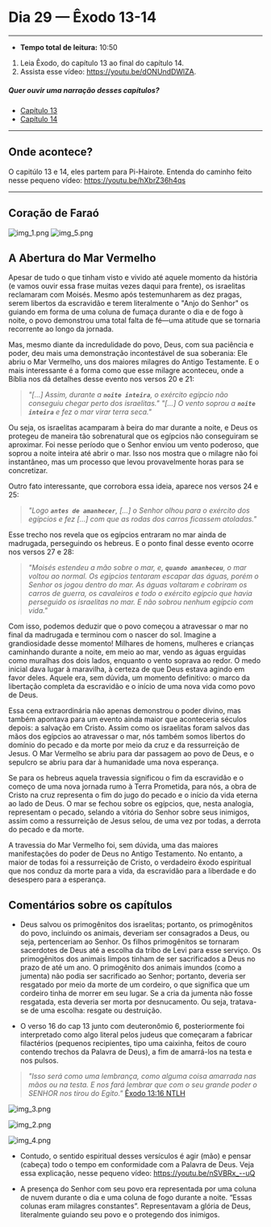 # Dia 29 — Êxodo 13-14

--- 

- **Tempo total de leitura:** 10:50

1. Leia Êxodo, do capítulo 13 ao final do capítulo 14.
2. Assista esse vídeo: https://youtu.be/dONUndDWlZA.

##### Quer ouvir uma narração desses capítulos?

- [Capítulo 13](https://www.bible.com/pt/audio-bible/211/EXO.13.NTLH)
- [Capítulo 14](https://www.bible.com/pt/audio-bible/211/EXO.14.NTLH)

---

## Onde acontece?

O capitúlo 13 e 14, eles partem para Pi-Hairote. Entenda do caminho feito nesse pequeno vídeo: https://youtu.be/hXbrZ36h4qs

---
## Coração de Faraó

![img_1.png](img_1.png)
![img_5.png](img_5.png)

## A Abertura do Mar Vermelho

Apesar de tudo o que tinham visto e vivido até aquele momento da história (e vamos ouvir essa frase muitas vezes daqui para frente), os israelitas reclamaram com Moisés. Mesmo após testemunharem as dez pragas, serem libertos da escravidão e terem literalmente o "Anjo do Senhor" os guiando em forma de uma coluna de fumaça durante o dia e de fogo à noite, o povo demonstrou uma total falta de fé—uma atitude que se tornaria recorrente ao longo da jornada. 

Mas, mesmo diante da incredulidade do povo, Deus, com sua paciência e poder, deu mais uma demonstração incontestável de sua soberania: Ele abriu o Mar Vermelho, uns dos maiores milagres do Antigo Testamente. E o mais interessante é a forma como que esse milagre aconteceu, onde a Bíblia nos dá detalhes desse evento nos versos 20 e 21:

> *"[...] Assim, durante a **`noite inteira`**, o exército egípcio não conseguiu chegar perto dos israelitas."*
> *"[...] O vento soprou a **`noite inteira`** e fez o mar virar terra seca."*

Ou seja, os israelitas acamparam à beira do mar durante a noite, e Deus os protegeu de maneira tão sobrenatural que os egípcios não conseguiram se aproximar. Foi nesse período que o Senhor enviou um vento poderoso, que soprou a noite inteira até abrir o mar. Isso nos mostra que o milagre não foi instantâneo, mas um processo que levou provavelmente horas para se concretizar.

Outro fato interessante, que corrobora essa ideia, aparece nos versos 24 e 25:

> *"Logo **`antes de amanhecer`**, [...] o Senhor olhou para o exército dos egípcios e fez [...] com que as rodas dos carros ficassem atoladas."*

Esse trecho nos revela que os egípcios entraram no mar ainda de madrugada, perseguindo os hebreus. E o ponto final desse evento ocorre nos versos 27 e 28:

> *"Moisés estendeu a mão sobre o mar, e, **`quando amanheceu`**, o mar voltou ao normal. Os egípcios tentaram escapar das águas, porém o Senhor os jogou dentro do mar. As águas voltaram e cobriram os carros de guerra, os cavaleiros e todo o exército egípcio que havia perseguido os israelitas no mar. E não sobrou nenhum egípcio com vida."*

Com isso, podemos deduzir que o povo começou a atravessar o mar no final da madrugada e terminou com o nascer do sol. Imagine a grandiosidade desse momento! Milhares de homens, mulheres e crianças caminhando durante a noite, em meio ao mar, vendo as águas erguidas como muralhas dos dois lados, enquanto o vento soprava ao redor. O medo inicial dava lugar à maravilha, à certeza de que Deus estava agindo em favor deles. Aquele era, sem dúvida, um momento definitivo: o marco da libertação completa da escravidão e o início de uma nova vida como povo de Deus.

Essa cena extraordinária não apenas demonstrou o poder divino, mas também apontava para um evento ainda maior que aconteceria séculos depois: a salvação em Cristo. Assim como os israelitas foram salvos das mãos dos egípcios ao atravessar o mar, nós também somos libertos do domínio do pecado e da morte por meio da cruz e da ressurreição de Jesus. O Mar Vermelho se abriu para dar passagem ao povo de Deus, e o sepulcro se abriu para dar à humanidade uma nova esperança.

Se para os hebreus aquela travessia significou o fim da escravidão e o começo de uma nova jornada rumo à Terra Prometida, para nós, a obra de Cristo na cruz representa o fim do jugo do pecado e o início da vida eterna ao lado de Deus. O mar se fechou sobre os egípcios, que, nesta analogia, representam o pecado, selando a vitória do Senhor sobre seus inimigos, assim como a ressurreição de Jesus selou, de uma vez por todas, a derrota do pecado e da morte.

A travessia do Mar Vermelho foi, sem dúvida, uma das maiores manifestações do poder de Deus no Antigo Testamento. No entanto, a maior de todas foi a ressurreição de Cristo, o verdadeiro êxodo espiritual que nos conduz da morte para a vida, da escravidão para a liberdade e do desespero para a esperança.


## Comentários sobre os capítulos

- Deus salvou os primogênitos dos israelitas; portanto, os primogênitos do povo, incluindo os animais, deveriam ser consagrados a Deus, ou seja, pertenceriam ao Senhor. Os filhos primogênitos se tornaram sacerdotes de Deus até a escolha da tribo de Levi para esse serviço. Os primogênitos dos animais limpos tinham de ser sacrificados a Deus no prazo de até um ano. O primogênito dos animais imundos (como a jumenta) não podia ser sacrificado ao Senhor; portanto, deveria ser resgatado por meio da morte de um cordeiro, o que significa que um cordeiro tinha de morrer em seu lugar. Se a cria da jumenta não fosse resgatada, esta deveria ser morta por desnucamento. Ou seja, tratava-se de uma escolha: resgate ou destruição.


- O verso 16 do cap 13 junto com deuteronômio 6, posteriormente foi interpretado como algo literal pelos judeus que começaram a fabricar filactérios (pequenos recipientes, tipo uma caixinha, feitos de couro contendo trechos da Palavra de Deus), a fim de amarrá-los na testa e nos pulsos. 

> *"Isso será como uma lembrança, como alguma coisa amarrada nas mãos ou na testa. E nos fará lembrar que com o seu grande poder o SENHOR nos tirou do Egito."* [Êxodo 13:16 NTLH](https://www.bible.com/pt/bible/211/EXO.13.NTLH)


![img_3.png](img_3.png)

![img_2.png](img_2.png)

![img_4.png](img_4.png)

- Contudo, o sentido espiritual desses versículos é agir (mão) e pensar (cabeça) todo o tempo em conformidade com a Palavra de Deus. Veja essa explicação, nesse pequeno vídeo: https://youtu.be/nSVBRx_--uQ


- A presença do Senhor com seu povo era representada por uma coluna de nuvem durante o dia e uma coluna de fogo durante a noite. “Essas colunas eram milagres constantes”. Representavam a glória de Deus, literalmente guiando seu povo e o protegendo dos inimigos.